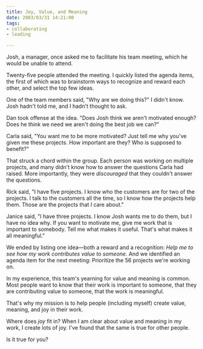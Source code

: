 ```yaml
--- 
title: Joy, Value, and Meaning
date: 2003/03/31 14:21:00
tags: 
- collaborating
- leading

---
```


<p> Josh, a manager, once asked me to facilitate his team meeting, which he would be unable to attend. </p>
<p> Twenty-five people attended the meeting.  I quickly listed the agenda items, the first of which was to brainstorm ways to recognize and reward each other, and select the top few ideas. </p>
<p> One of the team members said, "Why are we doing this?"  I didn't know.  Josh hadn't told me, and I hadn't thought to ask. </p>
<p> Dan took offense at the idea.  "Does Josh think we aren't motivated enough?  Does he think we need we aren't doing the best job we can?" </p>
<p> Carla said, "You want me to be more motivated?  Just tell me why you've given me these projects.  How important are they?  Who is supposed to benefit?" </p>
<p> That struck a chord within the group.  Each person was working on multiple projects, and many didn't know how to answer the questions Carla had raised.  More importantly, they were <em>discouraged</em> that they couldn't answer the questions. </p>
<p> Rick said, "I have five projects.  I know who the customers are for two of the projects.  I talk to the customers all the time, so I know how the projects help them.  Those are the projects that <em>I</em> care about." </p>
<p> Janice said, "I have three projects.  I know Josh wants me to do them, but I have no idea why.  If you want to motivate me, give me work that is important to somebody.  Tell me what makes it useful.  That's what makes it all meaningful." </p>
<p> We ended by listing one idea—both a reward and a recognition:  <em>Help me to see how my work contributes value to someone.</em>  And we identified an agenda item for the next meeting:  Prioritize the 56 projects we're working on. </p>
<p> In my experience, this team's yearning for value and meaning is common.  Most people want to know that their work is important to someone, that they are contributing value to someone, that the work is meaningful. </p>
<p> That's why my mission is to help people (including myself) create value, meaning, and joy in their work. </p>
<p> Where does <em>joy</em> fit in?  When I am clear about value and meaning in my work, I create lots of joy.  I've found that the same is true for other people. </p>
<p> Is it true for you? </p>
